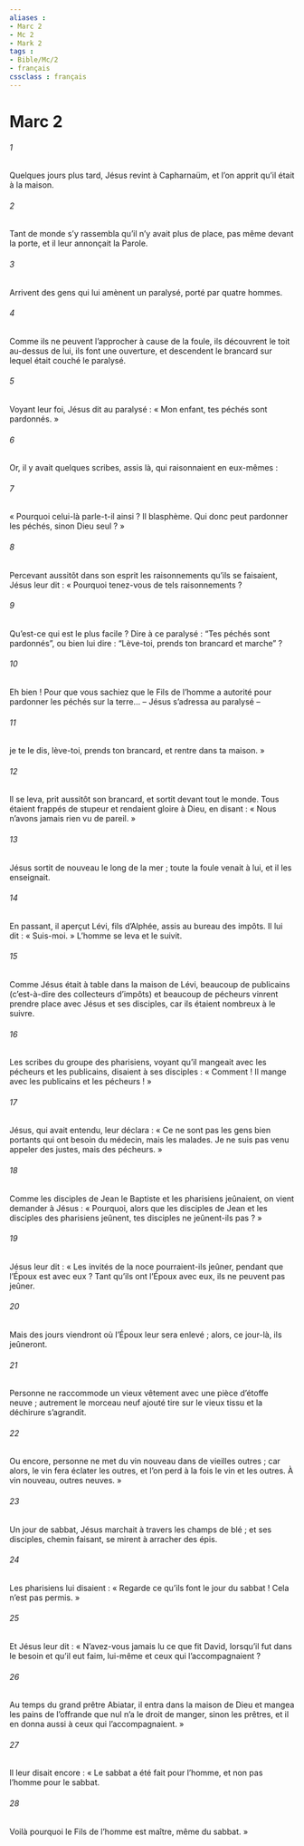 ```yaml
---
aliases : 
- Marc 2
- Mc 2
- Mark 2
tags : 
- Bible/Mc/2
- français
cssclass : français
---
```


# Marc 2

###### 1
Quelques jours plus tard, Jésus revint à Capharnaüm, et l’on apprit qu’il était à la maison.
###### 2
Tant de monde s’y rassembla qu’il n’y avait plus de place, pas même devant la porte, et il leur annonçait la Parole.
###### 3
Arrivent des gens qui lui amènent un paralysé, porté par quatre hommes.
###### 4
Comme ils ne peuvent l’approcher à cause de la foule, ils découvrent le toit au-dessus de lui, ils font une ouverture, et descendent le brancard sur lequel était couché le paralysé.
###### 5
Voyant leur foi, Jésus dit au paralysé : « Mon enfant, tes péchés sont pardonnés. »
###### 6
Or, il y avait quelques scribes, assis là, qui raisonnaient en eux-mêmes :
###### 7
« Pourquoi celui-là parle-t-il ainsi ? Il blasphème. Qui donc peut pardonner les péchés, sinon Dieu seul ? »
###### 8
Percevant aussitôt dans son esprit les raisonnements qu’ils se faisaient, Jésus leur dit : « Pourquoi tenez-vous de tels raisonnements ?
###### 9
Qu’est-ce qui est le plus facile ? Dire à ce paralysé : “Tes péchés sont pardonnés”, ou bien lui dire : “Lève-toi, prends ton brancard et marche” ?
###### 10
Eh bien ! Pour que vous sachiez que le Fils de l’homme a autorité pour pardonner les péchés sur la terre… – Jésus s’adressa au paralysé –
###### 11
je te le dis, lève-toi, prends ton brancard, et rentre dans ta maison. »
###### 12
Il se leva, prit aussitôt son brancard, et sortit devant tout le monde. Tous étaient frappés de stupeur et rendaient gloire à Dieu, en disant : « Nous n’avons jamais rien vu de pareil. »
###### 13
Jésus sortit de nouveau le long de la mer ; toute la foule venait à lui, et il les enseignait.
###### 14
En passant, il aperçut Lévi, fils d’Alphée, assis au bureau des impôts. Il lui dit : « Suis-moi. » L’homme se leva et le suivit.
###### 15
Comme Jésus était à table dans la maison de Lévi, beaucoup de publicains (c’est-à-dire des collecteurs d’impôts) et beaucoup de pécheurs vinrent prendre place avec Jésus et ses disciples, car ils étaient nombreux à le suivre.
###### 16
Les scribes du groupe des pharisiens, voyant qu’il mangeait avec les pécheurs et les publicains, disaient à ses disciples : « Comment ! Il mange avec les publicains et les pécheurs ! »
###### 17
Jésus, qui avait entendu, leur déclara : « Ce ne sont pas les gens bien portants qui ont besoin du médecin, mais les malades. Je ne suis pas venu appeler des justes, mais des pécheurs. »
###### 18
Comme les disciples de Jean le Baptiste et les pharisiens jeûnaient, on vient demander à Jésus : « Pourquoi, alors que les disciples de Jean et les disciples des pharisiens jeûnent, tes disciples ne jeûnent-ils pas ? »
###### 19
Jésus leur dit : « Les invités de la noce pourraient-ils jeûner, pendant que l’Époux est avec eux ? Tant qu’ils ont l’Époux avec eux, ils ne peuvent pas jeûner.
###### 20
Mais des jours viendront où l’Époux leur sera enlevé ; alors, ce jour-là, ils jeûneront.
###### 21
Personne ne raccommode un vieux vêtement avec une pièce d’étoffe neuve ; autrement le morceau neuf ajouté tire sur le vieux tissu et la déchirure s’agrandit.
###### 22
Ou encore, personne ne met du vin nouveau dans de vieilles outres ; car alors, le vin fera éclater les outres, et l’on perd à la fois le vin et les outres. À vin nouveau, outres neuves. »
###### 23
Un jour de sabbat, Jésus marchait à travers les champs de blé ; et ses disciples, chemin faisant, se mirent à arracher des épis.
###### 24
Les pharisiens lui disaient : « Regarde ce qu’ils font le jour du sabbat ! Cela n’est pas permis. »
###### 25
Et Jésus leur dit : « N’avez-vous jamais lu ce que fit David, lorsqu’il fut dans le besoin et qu’il eut faim, lui-même et ceux qui l’accompagnaient ?
###### 26
Au temps du grand prêtre Abiatar, il entra dans la maison de Dieu et mangea les pains de l’offrande que nul n’a le droit de manger, sinon les prêtres, et il en donna aussi à ceux qui l’accompagnaient. »
###### 27
Il leur disait encore : « Le sabbat a été fait pour l’homme, et non pas l’homme pour le sabbat.
###### 28
Voilà pourquoi le Fils de l’homme est maître, même du sabbat. »
